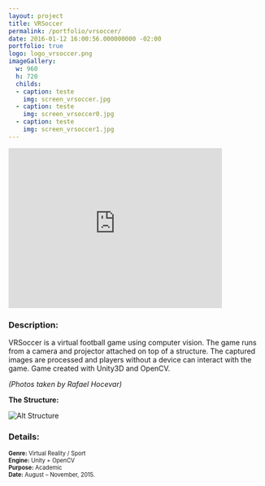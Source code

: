 ```yaml
---
layout: project
title: VRSoccer
permalink: /portfolio/vrsoccer/
date: 2016-01-12 16:00:56.000000000 -02:00
portfolio: true
logo: logo_vrsoccer.png
imageGallery:
  w: 960
  h: 720
  childs:
  - caption: teste
    img: screen_vrsoccer.jpg
  - caption: teste
    img: screen_vrsoccer0.jpg
  - caption: teste
    img: screen_vrsoccer1.jpg
---
```


<div class="video-container">
<iframe width="420" height="315" src="https://www.youtube.com/embed/9jnzYDv46zk" frameborder="0" allowfullscreen></iframe>
</div>

<h3>Description:</h3>

VRSoccer is a virtual football game using computer vision.
The game runs from a camera and projector attached on top of a structure.
The captured images are processed and players without a device can interact with the game.
Game created with Unity3D and OpenCV.

_(Photos taken by Rafael Hocevar)_

__The Structure:__

![Alt Structure]({{site.baseurl}}/img/portfolio/vrsoccer_structure.png)

<h3>Details:</h3>
<p style="font-size:0.8em">
<strong>Genre:</strong> Virtual Reality / Sport<br>
<strong>Engine:</strong> Unity + OpenCV<br>
<strong>Purpose:</strong> Academic<br>
<strong>Date:</strong> August – November, 2015.<br>
</p>
